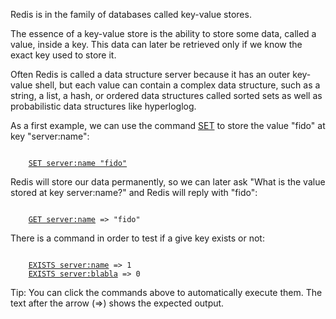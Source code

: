 Redis is in the family of databases called key-value stores.

The essence of a key-value store is the ability to store some data,
called a value, inside a key. This data can later be retrieved only if we know
the exact key used to store it.

Often Redis is called a data structure server because it has an outer key-value shell, but each
value can contain a complex data structure, such as a string, a list, a hash, or ordered data
structures called sorted sets as well as probabilistic data structures like hyperloglog.

As a first example, we can use the command [SET](#help) to store the value "fido" at key "server:name":

<pre><code>
    <a href="#run">SET server:name "fido"</a>
</code></pre>

Redis will store our data permanently, so we can later ask "What is the value
stored at key server:name?" and Redis will reply with "fido":

<pre><code>
    <a href="#run">GET server:name</a> => "fido"
</code></pre>

There is a command in order to test if a give key exists or not:

<pre><code>
    <a href="#run">EXISTS server:name</a> => 1
    <a href="#run">EXISTS server:blabla</a> => 0
</code></pre>

<span class="tip">
Tip: You can click the commands above to automatically execute them.
The text after the arrow (=>) shows the expected output.
</span>
